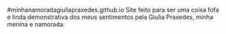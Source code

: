 #minhanamoradagiuliapraxedes.github.io
Site feito para ser uma coisa fofa e linda demonstrativa dos meus sentimentos pela Giulia Praxedes, minha menina e namorada. 
